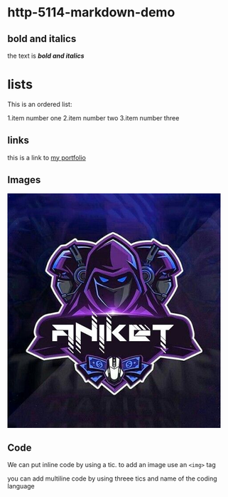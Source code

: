# http-5114-markdown-demo
## bold and italics

the text is **_bold and italics_**
# lists
This is an ordered list:

1.item number one
2.item number two
3.item number three

## links
this is a link to [my portfolio](https://github.com/Anike03/http-5114-markdown-demo)

## Images

![BrickMMO 01](01.jpg)

## Code

We can put inline code by using a tic.
to add an image use an `<img>` tag

you can add multiline code by using threee tics and name of the coding language